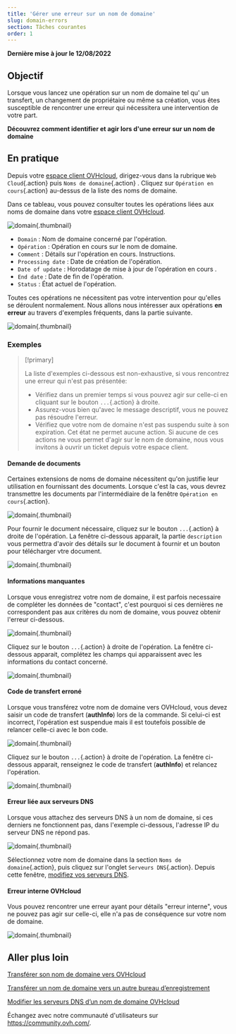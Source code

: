 ```yaml
---
title: 'Gérer une erreur sur un nom de domaine'
slug: domain-errors
section: Tâches courantes
order: 1
---
```


**Dernière mise à jour le 12/08/2022**

## Objectif

Lorsque vous lancez une opération sur un nom de domaine tel qu' un transfert, un changement de propriétaire ou même sa création, vous êtes susceptible de rencontrer une erreur qui nécessitera une intervention de votre part.

**Découvrez comment identifier et agir lors d'une erreur sur un nom de domaine**

## En pratique

Depuis votre [espace client OVHcloud](https://www.ovh.com/auth/?action=gotomanager&from=https://www.ovh.com/fr/&ovhSubsidiary=fr), dirigez-vous dans la rubrique `Web Cloud`{.action} puis `Noms de domaine`{.action} . Cliquez sur `Opération en cours`{.action} au-dessus de la liste des noms de domaine.

Dans ce tableau, vous pouvez consulter toutes les opérations liées aux noms de domaine dans votre [espace client OVHcloud](https://www.ovh.com/auth/?action=gotomanager&from=https://www.ovh.com/fr/&ovhSubsidiary=fr). 

![domain](images/domain-error-table01.png){.thumbnail}

- `Domain` : Nom de domaine concerné par l'opération.
- `Opération` :  Opération en cours sur le nom de domaine.
- `Comment` : Détails sur l'opération en cours. Instructions.
- `Processing date` : Date de création de l'opération.
- `Date of update` :  Horodatage de mise à jour de l'opération en cours	.
- `End date` : Date de fin de l'opération.
- `Status` : État actuel de l'opération.

Toutes ces opérations ne nécessitent pas votre intervention pour qu'elles se déroulent normalement. Nous allons nous intéresser aux opérations **en erreur** au travers d'exemples fréquents, dans la partie suivante.

![domain](images/domain-error-table02.png){.thumbnail}

### Exemples

> [!primary]
>
> La liste d'exemples ci-dessous est non-exhaustive, si vous rencontrez une erreur qui n'est pas présentée: 
> - Vérifiez dans un premier temps si vous pouvez agir sur celle-ci en cliquant sur le bouton `...`{.action} à droite.
> - Assurez-vous bien qu'avec le message descriptif, vous ne pouvez pas résoudre l'erreur.
> - Vérifiez que votre nom de domaine n'est pas suspendu suite à son expiration. Cet état ne permet aucune action.
> Si aucune de ces actions ne vous permet d'agir sur le nom de domaine, nous vous invitons à ouvrir un ticket depuis votre espace client.
>

#### Demande de documents

Certaines extensions de noms de domaine nécessitent qu'on justifie leur utilisation en fournissant des documents. Lorsque c'est la cas, vous devrez transmettre les documents par l'intermédiaire de la fenêtre `Opération en cours`{.action}.

![domain](images/domain-error01.png){.thumbnail}

Pour fournir le document nécessaire, cliquez sur le bouton `...`{.action} à droite de l'opération. La fenêtre ci-dessous apparait, la partie `description` vous permettra d'avoir des détails sur le document à fournir et un bouton pour télécharger vtre document.

![domain](images/domain-error02.png){.thumbnail}

#### Informations manquantes

Lorsque vous enregistrez votre nom de domaine, il est parfois necessaire de compléter les données de "contact", c'est pourquoi si ces dernières ne correspondent pas aux critères du nom de domaine, vous pouvez obtenir l'erreur ci-dessous.

![domain](images/domain-error03.png){.thumbnail}

Cliquez sur le bouton `...`{.action} à droite de l'opération. La fenêtre ci-dessous apparait, complétez les champs qui apparaissent avec les informations du contact concerné.

![domain](images/domain-error04.png){.thumbnail}

#### Code de transfert erroné 

Lorsque vous transférez votre nom de domaine vers OVHcloud, vous devez saisir un code de transfert (**authInfo**) lors de la commande. Si celui-ci est incorrect, l'opération est suspendue mais il est toutefois possible de relancer celle-ci avec le bon code.

![domain](images/domain-error05.png){.thumbnail}

Cliquez sur le bouton `...`{.action} à droite de l'opération. La fenêtre ci-dessous apparait, renseignez le code de transfert (**authInfo**) et relancez l'opération.

![domain](images/domain-error06.png){.thumbnail}

#### Erreur liée aux serveurs DNS

Lorsque vous attachez des serveurs DNS à un nom de domaine, si ces derniers ne fonctionnent pas, dans l'exemple ci-dessous, l'adresse IP du serveur DNS ne répond pas.

![domain](images/domain-error07.png){.thumbnail}

Sélectionnez votre nom de domaine dans la section `Noms de domaine`{.action}, puis cliquez sur l'onglet `Serveurs DNS`{.action}. Depuis cette fenêtre, [modifiez vos serveurs DNS](https://docs.ovh.com/fr/domains/generalites-serveurs-dns/). 

#### Erreur interne OVHcloud

Vous pouvez rencontrer une erreur ayant pour détails "erreur interne", vous ne pouvez pas agir sur celle-ci, elle n'a pas de conséquence sur votre nom de domaine.

![domain](images/domain-error08.png){.thumbnail}

## Aller plus loin

[Transférer son nom de domaine vers OVHcloud](https://docs.ovh.com/fr/domains/transferer-mon-domaine-generique/)

[Transférer un nom de domaine vers un autre bureau d’enregistrement](https://docs.ovh.com/fr/domains/transfert-sortant-dun-nom-de-domaine-generique-ou-geographique/)

[Modifier les serveurs DNS d’un nom de domaine OVHcloud](https://docs.ovh.com/fr/domains/generalites-serveurs-dns/)
 
Échangez avec notre communauté d'utilisateurs sur <https://community.ovh.com/>.
